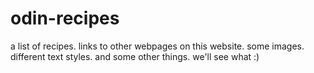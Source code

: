 # odin-recipes

a list of recipes. 
links to other webpages on this website.
some images. 
different text styles. 
and some other things.
we'll see what :) 